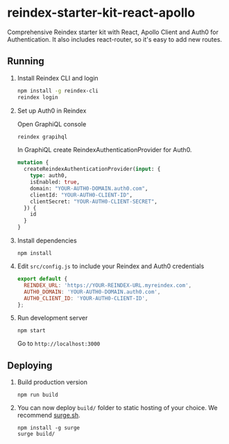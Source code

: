 # reindex-starter-kit-react-apollo

Comprehensive Reindex starter kit with React, Apollo Client and Auth0 for
Authentication. It also includes react-router, so it's easy to add new
routes.

## Running

1. Install Reindex CLI and login

    ```sh
    npm install -g reindex-cli
    reindex login
    ```

2. Set up Auth0 in Reindex

    Open GraphiQL console

    ```sh
    reindex grapihql
    ```

    In GraphiQL create ReindexAuthenticationProvider for Auth0.

    ```graphql
    mutation {
      createReindexAuthenticationProvider(input: {
        type: auth0,
        isEnabled: true,
        domain: "YOUR-AUTH0-DOMAIN.auth0.com",
        clientId: "YOUR-AUTH0-CLIENT-ID",
        clientSecret: "YOUR-AUTH0-CLIENT-SECRET",
      }) {
        id
      }
    }
    ```

3. Install dependencies

    ```
    npm install
    ```

4. Edit `src/config.js` to include your Reindex and Auth0 credentials

    ```js
    export default {
      REINDEX_URL: 'https://YOUR-REINDEX-URL.myreindex.com',
      AUTH0_DOMAIN: 'YOUR-AUTH0-DOMAIN.auth0.com',
      AUTH0_CLIENT_ID: 'YOUR-AUTH0-CLIENT-ID',
    };
    ```

4. Run development server

   ```
   npm start
   ```

    Go to `http://localhost:3000`

## Deploying

1. Build production version

    ```
    npm run build
    ```

2. You can now deploy `build/` folder to static hosting of your choice. We
recommend [surge.sh](https://surge.sh).

    ```
    npm install -g surge
    surge build/
    ```

